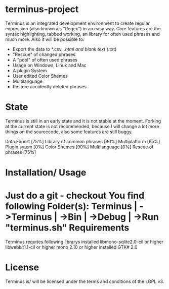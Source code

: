 terminus-project
================
Terminus is an integrated development environment to create regular expression (also known als "Regex") in an easy way.
Core features are the syntax highlighting, tabbed working, an library for often used phrases and much more. Also it will be possible to:
- Export the data to *.csv, *.html and blank text (*.txt)
- "Rescue" of changed phrases
- A "pool" of often used phrases
- Usage on Windows, Linux and Mac
- A plugin System
- User edited Color Shemes
- Multilanguage
- Restore accidently deleted phrases

State
================
Terminus is still in an early state and it is not stable at the moment. Forking at the current state is not recommended, because I will change
a lot more things on the sourcecode, also some features are still buggy.

Data Export [75%]
Library of common phrases [80%]
Multiplatform [65%]
Plugin sytem [0%]
Color Shemes [90%]
Multilanguage [0%]
Rescue of phrases [75%]

Installation/ Usage
================
Just do a git - checkout
You find following Folder(s):
Terminus
|
->Terminus
	|
	->Bin
	     |
	     ->Debug
		    |
		    ->Run "terminus.sh"
Requirements
================
Terminus requries following librarys installed
libmono-sqlite2.0-cil or higher
libwebkit1.1-cil or higher
mono 2.10 or higher
installed GTK# 2.0

License
================
Terminus is/ will be licensed under the terms and conditions of the LGPL v3.

